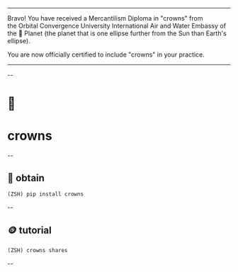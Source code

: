 
******

Bravo!  You have received a Mercantilism Diploma in "crowns" from   
the Orbital Convergence University International Air and Water 
Embassy of the 🍊 Planet (the planet that is one ellipse further from
the Sun than Earth's ellipse).

You are now officially certified to include "crowns" in your practice.

******

--

# 👑 
# crowns

--

## 💎 obtain
`(ZSH) pip install crowns`

--

## 🪙 tutorial
`(ZSH) crowns shares`

--


